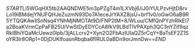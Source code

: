 $START$Li5WGqHX5tb2AAQNDWE5m3pPZgT4m1LXVbj6/iJ0iYULPzvHjtD8rvLo19iBMdejYNUFQHJeZuzmN93Do7A1eceJrYAXZ8jsU+brf1v0/oGwO6aB9R5YTQQKAwIlSnNsq4YNhMjNMOTAt9D/FNP2tM+8/WLuu/CMfQnPYzhRIkEl7a2BoaKVrmCpPaFB25U/VwStDyEDYCcA8fkV9LBdTIVPAXph3QC3nYZif9qzRkIBhiYQaMcUewz0lpb/3jALLcrv2+Xyn2O2FbAzlUIaQZ5rCqY+BaTsEF2Z1SoYR3lr8ORp1+0DjDUKlfoasnRbqba6flRUL0aBDn9orJmnDw==$END$